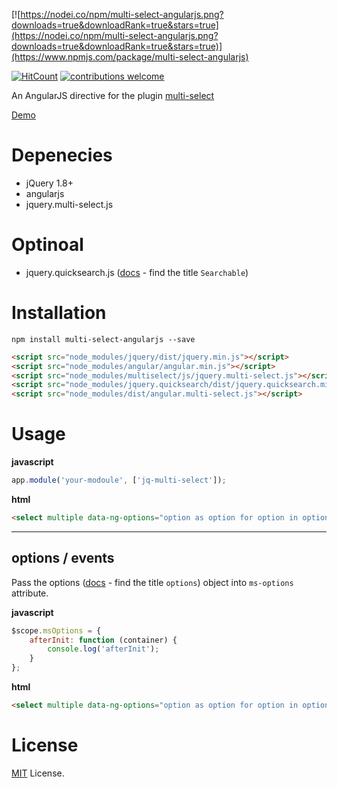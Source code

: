 [![https://nodei.co/npm/multi-select-angularjs.png?downloads=true&downloadRank=true&stars=true](https://nodei.co/npm/multi-select-angularjs.png?downloads=true&downloadRank=true&stars=true)](https://www.npmjs.com/package/multi-select-angularjs)


[![HitCount](https://hits.dwyl.com/moshfeu/multi-select-angularjs.svg)](https://hits.dwyl.com/dwyl/start-here)
[![contributions welcome](https://img.shields.io/badge/contributions-welcome-brightgreen.svg?style=flat)](https://github.com/moshfeu/multi-select-angularjs/issues)


An AngularJS directive for the plugin [multi-select](https://github.com/lou/multi-select)

[Demo](http://htmlpreview.github.io/?https://github.com/moshfeu/multi-select-angularjs/blob/master/demo/index.html)

Depenecies
============
- jQuery 1.8+
- angularjs
- jquery.multi-select.js

Optinoal
============
- jquery.quicksearch.js ([docs](http://loudev.com/) - find the title `Searchable`)

Installation
============
```shell
npm install multi-select-angularjs --save
```

```html
<script src="node_modules/jquery/dist/jquery.min.js"></script>
<script src="node_modules/angular/angular.min.js"></script>
<script src="node_modules/multiselect/js/jquery.multi-select.js"></script>
<script src="node_modules/jquery.quicksearch/dist/jquery.quicksearch.min.js"></script>
<script src="node_modules/dist/angular.multi-select.js"></script>
```


Usage
============

**javascript**
```javascript
app.module('your-modoule', ['jq-multi-select']);
```
**html**
```html
<select multiple data-ng-options="option as option for option in options" data-ng-model="selectedOptions" data-multi-select="options"></select>
```
<hr />

options / events
---------------------------

Pass the options ([docs](http://loudev.com/) - find the title `options`) object into `ms-options` attribute.

**javascript**
```javascript
$scope.msOptions = {
    afterInit: function (container) {
        console.log('afterInit');
    }
};
```
**html**
```html
<select multiple data-ng-options="option as option for option in options" data-ng-model="selectedOptions3" data-multi-select="options" data-ms-options="msOptions2"></select>
```

License
============
[MIT](http://opensource.org/licenses/MIT) License.